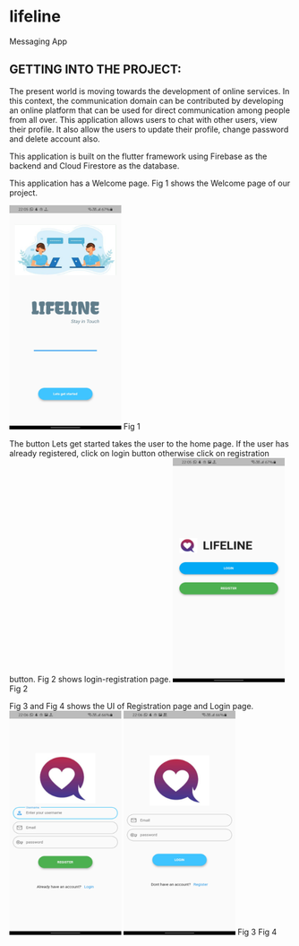 # lifeline

Messaging App

## GETTING INTO THE PROJECT:
The present world is moving towards the development of online services. In this context, the communication domain can be contributed by developing an online platform that can be used for direct communication among people from all over. This application allows users to chat with other users, view their profile. It also allow the users to update their profile, change password and delete account also.

This application is built on the flutter framework using Firebase as the backend and Cloud Firestore as the database.

This application has a Welcome page.
Fig 1 shows the Welcome page of our project.

<img src="assets/1.jpg" width="200" height="400">
Fig 1

The button Lets get started takes the user to the home page. If the user has already registered, click on login button otherwise click on registration button.
Fig 2 shows login-registration page.
<img src="assets/2.jpg" width="200" height="400">
Fig 2

Fig 3 and Fig 4 shows the UI of Registration page and Login page. 
<img src="assets/3.jpg" width="200" height="400">       <img src="assets/4.jpg" width="200" height="400">
Fig 3                                                    Fig 4

